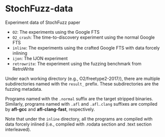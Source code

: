 # StochFuzz-data

Experiment data of StochFuzz paper

+ `O2`: The experiments using the Google FTS
+ `O2_crash`: The time-to-discovery experiment using the normal Google FTS
+ `inline`: The experiments using the crafted Google FTS with data forcely inlining
+ `ijon`: The IJON experiment
+ `retrowrite`: The experiment using the fuzzing benchmark from RetroWrite

Under each working directory (e.g., O2/freetype2-2017/), there are multiple subdirectories named with the `result_` prefix. These subdirectories are the fuzzing metadata.

Programs named with the `.normal` suffix are the target stripped binaries. Similarly, programs named with `.afl` and `.afl.clang` suffixes are compiled by __afl-gcc__ and __afl-clang-fast__, respectively. 

Note that under the `inline` directory, all the programs are compiled with data forcely inlined (i.e., compiled with .rodata section and .text section interleaved).
